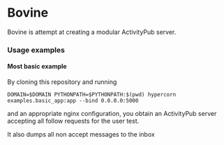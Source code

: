 # Bovine

Bovine is attempt at creating a modular ActivityPub server.


### Usage examples

#### Most basic example

By cloning this repository and running
```
DOMAIN=$DOMAIN PYTHONPATH=$PYTHONPATH:$(pwd) hypercorn examples.basic_app:app --bind 0.0.0.0:5000
```
and an appropriate nginx configuration, you obtain an ActivityPub server accepting
all follow requests for the user test.

It also dumps all non accept messages to the inbox

